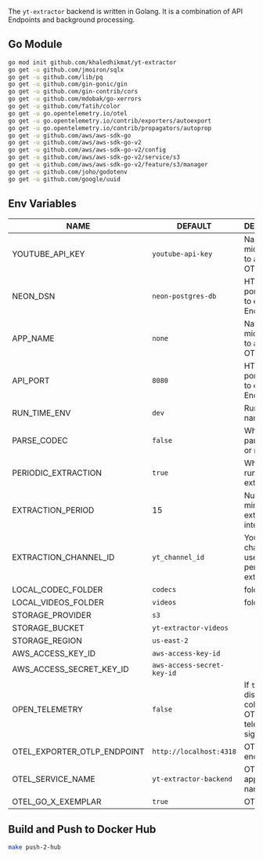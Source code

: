 The `yt-extractor` backend is written in Golang. It is a combination of API Endpoints and background processing.

## Go Module

```bash
go mod init github.com/khaledhikmat/yt-extractor
go get -u github.com/jmoiron/sqlx
go get -u github.com/lib/pq
go get -u github.com/gin-gonic/gin 
go get -u github.com/gin-contrib/cors
go get -u github.com/mdobak/go-xerrors
go get -u github.com/fatih/color
go get -u go.opentelemetry.io/otel
go get -u go.opentelemetry.io/contrib/exporters/autoexport
go get -u go.opentelemetry.io/contrib/propagators/autoprop
go get -u github.com/aws/aws-sdk-go
go get -u github.com/aws/aws-sdk-go-v2
go get -u github.com/aws/aws-sdk-go-v2/config
go get -u github.com/aws/aws-sdk-go-v2/service/s3
go get -u github.com/aws/aws-sdk-go-v2/feature/s3/manager
go get -u github.com/joho/godotenv
go get -u github.com/google/uuid
```

## Env Variables

| NAME           | DEFAULT | DESCRIPTION       |
|----------------|-----|------------------|
| YOUTUBE_API_KEY       | `youtube-api-key`  | Name of the microservice to appear in OTEL. |
| NEON_DSN       | `neon-postgres-db`  | HTTP Server port. Required to expose API Endpoints. |
| APP_NAME       | `none`  | Name of the microservice to appear in OTEL. |
| API_PORT       | `8080`  | HTTP Server port. Required to expose API Endpoints. |
| RUN_TIME_ENV  | `dev`  | Runetime env name.  |
| PARSE_CODEC  | `false`  | Whether to parse codec or not.  |
| PERIODIC_EXTRACTION | `true` | Whether to run a periodic extraction |
| EXTRACTION_PERIOD | 15 | Number of minutes for extraction interval |
| EXTRACTION_CHANNEL_ID | `yt_channel_id` | Youtune channel ID to use for the periodic extraction |
| LOCAL_CODEC_FOLDER  | `codecs`  | folder.  |
| LOCAL_VIDEOS_FOLDER  | `videos`  | folder.  |
| STORAGE_PROVIDER | `s3` | |
| STORAGE_BUCKET | `yt-extractor-videos` | |
| STORAGE_REGION | `us-east-2` | |
| AWS_ACCESS_KEY_ID | `aws-access-key-id` | |
| AWS_ACCESS_SECRET_KEY_ID | `aws-access-secret-key-id` | |
| OPEN_TELEMETRY     | `false`  | If `true`, it disables collecting OTEL telemetry signals.   |
| OTEL_EXPORTER_OTLP_ENDPOINT     | `http://localhost:4318`  | OTEL endpoint.   |
| OTEL_SERVICE_NAME     | `yt-extractor-backend`  | OTEL application name.   |
| OTEL_GO_X_EXEMPLAR     | `true`  | OTEL GO.   |

## Build and Push to Docker Hub

```bash
make push-2-hub
```


